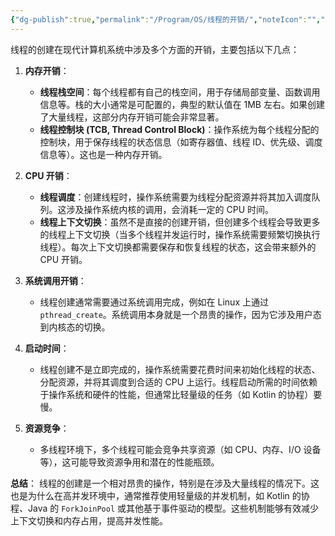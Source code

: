 ```yaml
---
{"dg-publish":true,"permalink":"/Program/OS/线程的开销/","noteIcon":"","created":"2025-03-06T21:28:25.982+08:00"}
---
```


线程的创建在现代计算机系统中涉及多个方面的开销，主要包括以下几点：

1. **内存开销**：
   - **线程栈空间**：每个线程都有自己的栈空间，用于存储局部变量、函数调用信息等。栈的大小通常是可配置的，典型的默认值在 1MB 左右。如果创建了大量线程，这部分内存开销可能会非常显著。
   - **线程控制块 (TCB, Thread Control Block)**：操作系统为每个线程分配的控制块，用于保存线程的状态信息（如寄存器值、线程 ID、优先级、调度信息等）。这也是一种内存开销。

2. **CPU 开销**：
   - **线程调度**：创建线程时，操作系统需要为线程分配资源并将其加入调度队列。这涉及操作系统内核的调用，会消耗一定的 CPU 时间。
   - **线程上下文切换**：虽然不是直接的创建开销，但创建多个线程会导致更多的线程上下文切换（当多个线程并发运行时，操作系统需要频繁切换执行线程）。每次上下文切换都需要保存和恢复线程的状态，这会带来额外的 CPU 开销。

3. **系统调用开销**：
   - 线程创建通常需要通过系统调用完成，例如在 Linux 上通过 `pthread_create`。系统调用本身就是一个昂贵的操作，因为它涉及用户态到内核态的切换。

4. **启动时间**：
   - 线程创建不是立即完成的，操作系统需要花费时间来初始化线程的状态、分配资源，并将其调度到合适的 CPU 上运行。线程启动所需的时间依赖于操作系统和硬件的性能，但通常比轻量级的任务（如 Kotlin 的协程）要慢。

5. **资源竞争**：
   - 多线程环境下，多个线程可能会竞争共享资源（如 CPU、内存、I/O 设备等），这可能导致资源争用和潜在的性能瓶颈。

**总结**：
线程的创建是一个相对昂贵的操作，特别是在涉及大量线程的情况下。这也是为什么在高并发环境中，通常推荐使用轻量级的并发机制，如 Kotlin 的协程、Java 的 `ForkJoinPool` 或其他基于事件驱动的模型。这些机制能够有效减少上下文切换和内存占用，提高并发性能。